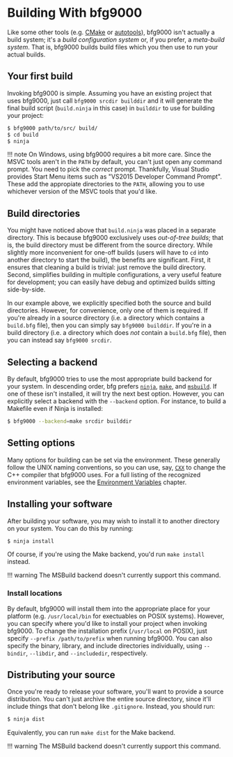# Building With bfg9000

Like some other tools (e.g. [CMake](https://www.cmake.org/) or
[autotools](https://www.gnu.org/software/automake/)), bfg9000 isn't actually a
build system; it's a *build configuration system* or, if you prefer, a
*meta-build system*. That is, bfg9000 builds build files which you then use to
run your actual builds.

## Your first build

Invoking bfg9000 is simple. Assuming you have an existing project that uses
bfg9000, just call `bfg9000 srcdir builddir` and it will generate the final
build script (`build.ninja` in this case) in `builddir` to use for
building your project:

```sh
$ bfg9000 path/to/src/ build/
$ cd build
$ ninja
```

!!! note
    On Windows, using bfg9000 requires a bit more care. Since the MSVC tools
    aren't in the `PATH` by default, you can't just open any command prompt.
    You need to pick the *correct* prompt. Thankfully, Visual Studio provides
    Start Menu items such as "VS2015 Developer Command Prompt". These add the
    appropiate directories to the `PATH`, allowing you to use whichever version
    of the MSVC tools that you'd like.

## Build directories

You might have noticed above that `build.ninja` was placed in a separate
directory. This is because bfg9000 exclusively uses *out-of-tree builds*; that
is, the build directory must be different from the source directory. While
slightly more inconvenient for one-off builds (users will have to `cd` into
another directory to start the build), the benefits are significant. First, it
ensures that cleaning a build is trivial: just remove the build directory.
Second, simplifies building in multiple configurations, a very useful feature
for development; you can easily have debug and optimized builds sitting
side-by-side.

In our example above, we explicitly specified both the source and build
directories. However, for convenience, only one of them is required. If you're
already in a source directory (i.e. a directory which contains a `build.bfg`
file), then you can simply say `bfg9000 builddir`. If you're in a build
directory (i.e. a directory which does *not* contain a `build.bfg` file), then
you can instead say `bfg9000 srcdir`.

## Selecting a backend

By default, bfg9000 tries to use the most appropriate build backend for your
system. In descending order, bfg prefers [`ninja`](https://ninja-build.org/),
[`make`](https://www.gnu.org/software/make/), and
[`msbuild`](https://msdn.microsoft.com/en-us/library/dd393574(v=vs.120).aspx).
If one of these isn't installed, it will try the next best option. However, you
can explicitly select a backend with the `--backend` option. For instance, to
build a Makefile even if Ninja is installed:

```sh
$ bfg9000 --backend=make srcdir builddir
```

## Setting options

Many options for building can be set via the environment. These generally follow
the UNIX naming conventions, so you can use, say,
[`CXX`](environment-vars.md#cxx) to change the C++ compiler that bfg9000 uses.
For a full listing of the recognized environment variables, see the [Environment
Variables](environment-vars.md) chapter.

## Installing your software

After building your software, you may wish to install it to another directory on
your system. You can do this by running:

```sh
$ ninja install
```

Of course, if you're using the Make backend, you'd run `make install` instead.

!!! warning
    The MSBuild backend doesn't currently support this command.

### Install locations

By default, bfg9000 will install them into the appropriate place for your
platform (e.g. `/usr/local/bin` for exectuables on POSIX systems).  However, you
can specify where you'd like to install your project when invoking bfg9000. To
change the installation prefix (`/usr/local` on POSIX), just specify `--prefix
/path/to/prefix` when running bfg9000. You can also specify the binary, library,
and include directories individually, using `--bindir`, `--libdir`, and
`--includedir`, respectively.

## Distributing your source

Once you're ready to release your software, you'll want to provide a source
distribution. You can't just archive the entire source directory, since it'll
include things that don't belong like `.gitignore`. Instead, you should run:

```sh
$ ninja dist
```

Equivalently, you can run `make dist` for the Make backend.

!!! warning
    The MSBuild backend doesn't currently support this command.
